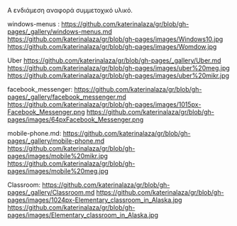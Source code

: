 Α ενδιάμεση αναφορά συμμετοχικό υλικό.

windows-menus :
https://github.com/katerinalaza/gr/blob/gh-pages/_gallery/windows-menus.md
https://github.com/katerinalaza/gr/blob/gh-pages/images/Windows10.jpg
https://github.com/katerinalaza/gr/blob/gh-pages/images/Womdow.jpg

Uber
https://github.com/katerinalaza/gr/blob/gh-pages/_gallery/Uber.md
https://github.com/katerinalaza/gr/blob/gh-pages/images/uber%20meg.jpg
https://github.com/katerinalaza/gr/blob/gh-pages/images/uber%20mikr.jpg

facebook_messenger:
https://github.com/katerinalaza/gr/blob/gh-pages/_gallery/facebook_messenger.md
https://github.com/katerinalaza/gr/blob/gh-pages/images/1015px-Facebook_Messenger.png
https://github.com/katerinalaza/gr/blob/gh-pages/images/64pxFacebook_Messenger.png

mobile-phone.md:
https://github.com/katerinalaza/gr/blob/gh-pages/_gallery/mobile-phone.md
https://github.com/katerinalaza/gr/blob/gh-pages/images/mobile%20mikr.jpg
https://github.com/katerinalaza/gr/blob/gh-pages/images/mobile%20meg.jpg

Classroom:
https://github.com/katerinalaza/gr/blob/gh-pages/_gallery/Classroom.md
https://github.com/katerinalaza/gr/blob/gh-pages/images/1024px-Elementary_classroom_in_Alaska.jpg
https://github.com/katerinalaza/gr/blob/gh-pages/images/Elementary_classroom_in_Alaska.jpg
